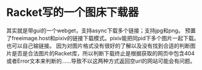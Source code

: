 # Racket写的一个图床下载器
其实就是带gui的一个webget，支持async下载多个链接；支持jpg和png。
预置了freeimage.host和pixiv的链接下载模式。pixiv能把同pid下多个图片一起下载。也可以自己输链接。
因为对图片格式没有很好的了解以及没有找到合适的判断图片是否是合法图片的Racket库，所以判断下载终止是根据获取的网页中包含404或者Error文本来判断的……导致不以这两种方式返回空url的网站可能会有问题。
